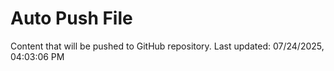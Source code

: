 # Auto Push File

Content that will be pushed to GitHub repository.
Last updated: 07/24/2025, 04:03:06 PM